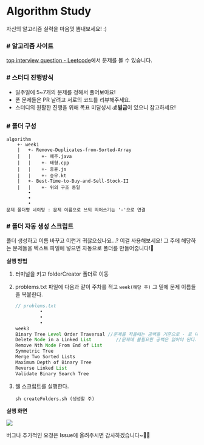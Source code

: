 # Algorithm Study
자신의 알고리즘 실력을 마음껏 뽐내보세요! :)

### # 알고리즘 사이트
[top interview question - Leetcode](https://leetcode.com/explore/interview/card/top-interview-questions-medium/)에서 문제를 볼 수 있습니다.

### # 스터디 진행방식

* 일주일에 5~7개의 문제를 정해서 풀어보아요!
* 푼 문제들은 PR 날려고 서로의 코드를 리뷰해주세요.
* 스터디의 원활한 진행을 위해 목표 미달성시 💰**벌금**이 있으니 참고하세요!

### # 폴더 구성
```
algorithm 
    +- week1
    |   +- Remove-Duplicates-from-Sorted-Array
    |   |    +- 혜주.java
    |   |    +- 태형.cpp
    |   |    +- 종윤.js
    |   |    +- 승우.kt
    |   +- Best-Time-to-Buy-and-Sell-Stock-II
    |   |    +- 위의 구조 동일
        •
        •   
        •
문제 폴더명 네이밍 : 문제 이름으로 쓰되 띄어쓰기는 '-'으로 연결
```

### # 폴더 자동 생성 스크립트

폴더 생성하고 이름 바꾸고 이런거 귀찮으셨나요...?
이걸 사용해보세요!
그 주에 해당하는 문제들을 텍스트 파일에 넣으면 자동으로 폴더를 만들어줍니다!🤗

**실행 방법**

1. 터미널을 키고 folderCreator 폴더로 이동

2. problems.txt 파일에 다음과 같이 주차를 적고 `week(해당 주)` 그 밑에 문제 이름들을 복붙한다.

   ```java
   // problems.txt
   			•
   			•
   			•
   week3
   Binary Tree Level Order Traversal //문제를 적을때는 공백을 기준으로 - 로 대치하기 때문에
   Delete Node in a Linked List			//문제에 불필요한 공백은 없어야 된다.
   Remove Nth Node From End of List
   Symmetric Tree
   Merge Two Sorted Lists
   Maximum Depth of Binary Tree
   Reverse Linked List
   Validate Binary Search Tree
   ```

3. 쉘 스크립트를 실행한다.

   ```shell
   sh createFolders.sh (생성할 주)
   ```

**실행 화면**

<img src="folderCreator/createFolders.gif" />

버그나 추가적인 요청은 Issue에 올려주시면 감사하겠습니다~🙌🏻

